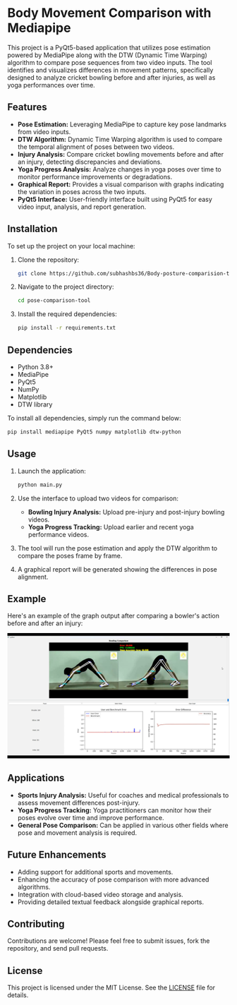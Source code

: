 # Body Movement Comparison with Mediapipe

This project is a PyQt5-based application that utilizes pose estimation powered by MediaPipe along with the DTW (Dynamic Time Warping) algorithm to compare pose sequences from two video inputs. The tool identifies and visualizes differences in movement patterns, specifically designed to analyze cricket bowling before and after injuries, as well as yoga performances over time.

## Features

- **Pose Estimation:** Leveraging MediaPipe to capture key pose landmarks from video inputs.
- **DTW Algorithm:** Dynamic Time Warping algorithm is used to compare the temporal alignment of poses between two videos.
- **Injury Analysis:** Compare cricket bowling movements before and after an injury, detecting discrepancies and deviations.
- **Yoga Progress Analysis:** Analyze changes in yoga poses over time to monitor performance improvements or degradations.
- **Graphical Report:** Provides a visual comparison with graphs indicating the variation in poses across the two inputs.
- **PyQt5 Interface:** User-friendly interface built using PyQt5 for easy video input, analysis, and report generation.

## Installation

To set up the project on your local machine:

1. Clone the repository:
   ```bash
   git clone https://github.com/subhashbs36/Body-posture-comparision-tool-using-pyqt5.git
   ```

2. Navigate to the project directory:
   ```bash
   cd pose-comparison-tool
   ```

3. Install the required dependencies:
   ```bash
   pip install -r requirements.txt
   ```

## Dependencies

- Python 3.8+
- MediaPipe
- PyQt5
- NumPy
- Matplotlib
- DTW library

To install all dependencies, simply run the command below:
```bash
pip install mediapipe PyQt5 numpy matplotlib dtw-python
```

## Usage

1. Launch the application:
   ```bash
   python main.py
   ```

2. Use the interface to upload two videos for comparison:
   - **Bowling Injury Analysis:** Upload pre-injury and post-injury bowling videos.
   - **Yoga Progress Tracking:** Upload earlier and recent yoga performance videos.

3. The tool will run the pose estimation and apply the DTW algorithm to compare the poses frame by frame.

4. A graphical report will be generated showing the differences in pose alignment.

## Example

Here's an example of the graph output after comparing a bowler's action before and after an injury:

![Example Graph](screenshot1.png)

## Applications

- **Sports Injury Analysis:** Useful for coaches and medical professionals to assess movement differences post-injury.
- **Yoga Progress Tracking:** Yoga practitioners can monitor how their poses evolve over time and improve performance.
- **General Pose Comparison:** Can be applied in various other fields where pose and movement analysis is required.

## Future Enhancements

- Adding support for additional sports and movements.
- Enhancing the accuracy of pose comparison with more advanced algorithms.
- Integration with cloud-based video storage and analysis.
- Providing detailed textual feedback alongside graphical reports.

## Contributing

Contributions are welcome! Please feel free to submit issues, fork the repository, and send pull requests.

## License

This project is licensed under the MIT License. See the [LICENSE](LICENSE) file for details.
